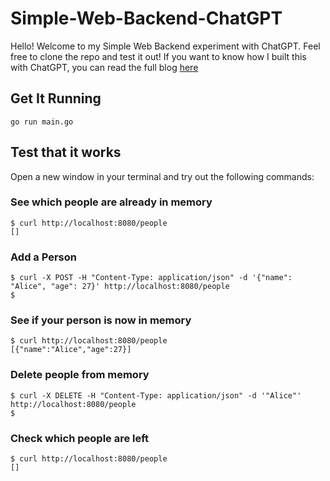 # Simple-Web-Backend-ChatGPT

Hello! Welcome to my Simple Web Backend experiment with ChatGPT. Feel free to clone the repo and test it out! If you want to know how I built this with ChatGPT, you can read the full blog [here](https://medium.com/@romalms10/how-to-build-a-simple-web-backend-with-chatgpt-784e031a485f)

## Get It Running
`go run main.go`

## Test that it works
Open a new window in your terminal and try out the following commands:

### See which people are already in memory
```
$ curl http://localhost:8080/people
[]
```
### Add a Person
```
$ curl -X POST -H "Content-Type: application/json" -d '{"name": "Alice", "age": 27}' http://localhost:8080/people
$
```
### See if your person is now in memory
```
$ curl http://localhost:8080/people
[{"name":"Alice","age":27}]
```

### Delete people from memory
```
$ curl -X DELETE -H "Content-Type: application/json" -d '"Alice"' http://localhost:8080/people
$
```

### Check which people are left
```
$ curl http://localhost:8080/people
[]
```